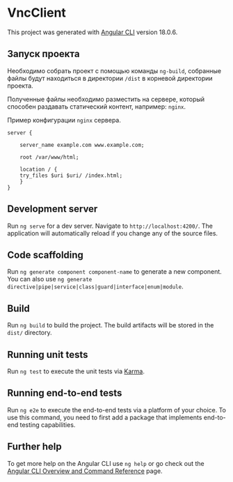 # VncClient

This project was generated with [Angular CLI](https://github.com/angular/angular-cli) version 18.0.6.

## Запуск проекта

Необходимо собрать проект с помощью команды `ng-build`, собранные файлы будут находиться в директории `/dist` в корневой директории проекта.

Полученные файлы необходимо разместить на сервере, который способен раздавать статический контент, например: `nginx`.

Пример конфигурации `nginx` сервера.
```
server {

    server_name example.com www.example.com;

    root /var/www/html;

    location / {
	try_files $uri $uri/ /index.html;
    }
}
```

## Development server

Run `ng serve` for a dev server. Navigate to `http://localhost:4200/`. The application will automatically reload if you change any of the source files.

## Code scaffolding

Run `ng generate component component-name` to generate a new component. You can also use `ng generate directive|pipe|service|class|guard|interface|enum|module`.

## Build

Run `ng build` to build the project. The build artifacts will be stored in the `dist/` directory.

## Running unit tests

Run `ng test` to execute the unit tests via [Karma](https://karma-runner.github.io).

## Running end-to-end tests

Run `ng e2e` to execute the end-to-end tests via a platform of your choice. To use this command, you need to first add a package that implements end-to-end testing capabilities.

## Further help

To get more help on the Angular CLI use `ng help` or go check out the [Angular CLI Overview and Command Reference](https://angular.dev/tools/cli) page.
